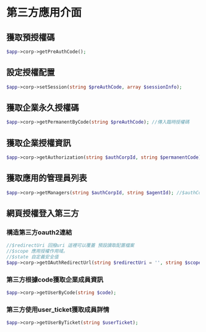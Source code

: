 # 第三方應用介面


## 獲取預授權碼

```php
$app->corp->getPreAuthCode();
```

## 設定授權配置

```php
$app->corp->setSession(string $preAuthCode, array $sessionInfo);
```

## 獲取企業永久授權碼

```php
$app->corp->getPermanentByCode(string $preAuthCode); //傳入臨時授權碼
```

## 獲取企業授權資訊

```php
$app->corp->getAuthorization(string $authCorpId, string $permanentCode); //$authCorpId 授權的企業corp_id $permanentCode 授權的永久授權碼
```

## 獲取應用的管理員列表

```php
$app->corp->getManagers(string $authCorpId, string $agentId); //$authCorpId 授權的企業corp_id  $agentId 授權方安裝的應用agentid
```

##  網頁授權登入第三方

### 構造第三方oauth2連結

```php
//$redirectUri 回撥uri 這裡可以覆蓋 預設讀取配置檔案
//$scope 應用授權作用域。
//$state 自定義安全值
$app->corp->getOAuthRedirectUrl(string $redirectUri = '', string $scope = 'snsapi_userinfo', string $state = null); 
```

### 第三方根據code獲取企業成員資訊

```php
$app->corp->getUserByCode(string $code); 
```

### 第三方使用user_ticket獲取成員詳情

```php
$app->corp->getUserByTicket(string $userTicket); 
```
